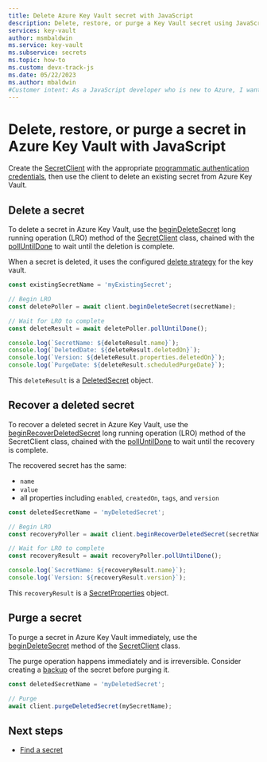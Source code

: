 ```yaml
---
title: Delete Azure Key Vault secret with JavaScript
description: Delete, restore, or purge a Key Vault secret using JavaScript.
services: key-vault
author: msmbaldwin
ms.service: key-vault
ms.subservice: secrets
ms.topic: how-to
ms.custom: devx-track-js
ms.date: 05/22/2023
ms.author: mbaldwin
#Customer intent: As a JavaScript developer who is new to Azure, I want to delete a secret from the Key Vault with the SDK.
---
```

# Delete, restore, or purge a secret in Azure Key Vault with JavaScript

Create the [SecretClient](/javascript/api/@azure/keyvault-secrets/secretclient) with the appropriate [programmatic authentication credentials](javascript-developer-guide-get-started.md#authorize-access-and-connect-to-key-vault), then use the client to delete an existing secret from Azure Key Vault.

## Delete a secret

To delete a secret in Azure Key Vault, use the [beginDeleteSecret](/javascript/api/@azure/keyvault-secrets/secretclient#@azure-keyvault-secrets-secretclient-begindeletesecret) long running operation (LRO) method of the [SecretClient](/javascript/api/@azure/keyvault-secrets/secretclient) class, chained with the [pollUntilDone](/javascript/api/@azure/keyvault-secrets/pollerlike#@azure-keyvault-secrets-pollerlike-polluntildone) to wait until the deletion is complete. 

When a secret is deleted, it uses the configured [delete strategy](../general/soft-delete-overview.md) for the key vault.

```javascript
const existingSecretName = 'myExistingSecret';

// Begin LRO
const deletePoller = await client.beginDeleteSecret(secretName);

// Wait for LRO to complete
const deleteResult = await deletePoller.pollUntilDone();

console.log(`SecretName: ${deleteResult.name}`);
console.log(`DeletedDate: ${deleteResult.deletedOn}`);
console.log(`Version: ${deleteResult.properties.deletedOn}`);
console.log(`PurgeDate: ${deleteResult.scheduledPurgeDate}`);
```

This `deleteResult` is a [DeletedSecret](/javascript/api/@azure/keyvault-secrets/deletedsecret) object. 

## Recover a deleted secret

To recover a deleted secret in Azure Key Vault, use the [beginRecoverDeletedSecret](/javascript/api/@azure/keyvault-secrets/secretclient#@azure-keyvault-secrets-secretclient-beginrecoverdeletedsecret) long running operation (LRO) method of the SecretClient class, chained with the [pollUntilDone](/javascript/api/@azure/keyvault-secrets/pollerlike#@azure-keyvault-secrets-pollerlike-polluntildone) to wait until the recovery is complete. 

The recovered secret has the same:

* `name`
* `value`
* all properties including `enabled`, `createdOn`, `tags`, and `version`

```javascript
const deletedSecretName = 'myDeletedSecret';

// Begin LRO
const recoveryPoller = await client.beginRecoverDeletedSecret(secretName);

// Wait for LRO to complete
const recoveryResult = await recoveryPoller.pollUntilDone();

console.log(`SecretName: ${recoveryResult.name}`);
console.log(`Version: ${recoveryResult.version}`);
```

This `recoveryResult` is a [SecretProperties](/javascript/api/@azure/keyvault-secrets/secretproperties) object. 

## Purge a secret

To purge a secret in Azure Key Vault immediately, use the [beginDeleteSecret](/javascript/api/@azure/keyvault-secrets/secretclient#@azure-keyvault-secrets-secretclient-begindeletesecret) method of the [SecretClient](/javascript/api/@azure/keyvault-secrets/secretclient) class. 

The purge operation happens immediately and is irreversible. Consider creating a [backup](javascript-developer-guide-backup-secrets.md) of the secret before purging it. 

```javascript
const deletedSecretName = 'myDeletedSecret';

// Purge
await client.purgeDeletedSecret(mySecretName);
```

## Next steps

* [Find a secret](javascript-developer-guide-find-secret.md)